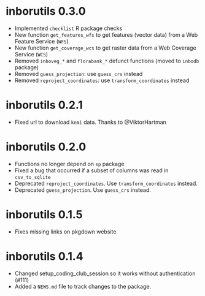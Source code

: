 # inborutils 0.3.0

* Implemented `checklist` R package checks
* New function `get_features_wfs` to get features (vector data) from a Web
  Feature Service (`WFS`)
* New function `get_coverage_wcs` to get raster data from a Web Coverage Service
  (`WCS`)
* Removed `inboveg_*` and `florabank_*` defunct functions (moved to `inbodb`
  package)
* Removed `guess_projection`: use `guess_crs` instead
* Removed `reproject_coordinates`: use `transform_coordinates` instead

# inborutils 0.2.1

* Fixed url to download `knmi` data. Thanks to @ViktorHartman

# inborutils 0.2.0

* Functions no longer depend on `sp` package
* Fixed a bug that occurred if a subset of columns was read in `csv_to_sqlite`
* Deprecated `reproject_coordinates`. Use `transform_coordinates` instead.
* Deprecated `guess_projection`. Use `guess_crs` instead.

# inborutils 0.1.5

* Fixes missing links on pkgdown website

# inborutils 0.1.4

* Changed setup_coding_club_session so it works without authentication (#111)
* Added a `NEWS.md` file to track changes to the package.
